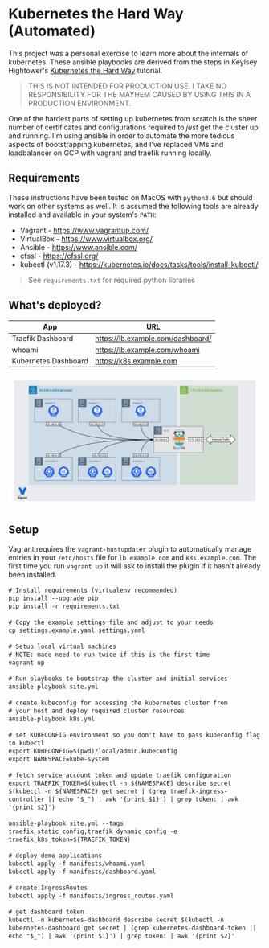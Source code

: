 Kubernetes the Hard Way (Automated)
===

This project was a personal exercise to learn more about the internals of kubernetes. These ansible playbooks are derived from the steps in Keylsey Hightower's [Kubernetes the Hard Way](https://github.com/kelseyhightower/kubernetes-the-hard-way) tutorial.

> THIS IS NOT INTENDED FOR PRODUCTION USE. I TAKE NO RESPONSIBILITY FOR THE MAYHEM CAUSED BY USING THIS IN A PRODUCTION ENVIRONMENT.

One of the hardest parts of setting up kubernetes from scratch is the sheer number of certificates and configurations required to _just_ get the cluster up and running. I'm using ansible in order to automate the more tedious aspects of bootstrapping kubernetes, and I've replaced VMs and loadbalancer on GCP with vagrant and traefik running locally.

Requirements
---

These instructions have been tested on MacOS with `python3.6` but should work on other systems as well. It is assumed the following tools are already installed and available in your system's `PATH`:

* Vagrant - https://www.vagrantup.com/
* VirtualBox - https://www.virtualbox.org/
* Ansible - https://www.ansible.com/
* cfssl - https://cfssl.org/
* kubectl (v1.17.3) - https://kubernetes.io/docs/tasks/tools/install-kubectl/

> See `requirements.txt` for required python libraries

What's deployed?
---

|App|URL|
|---|---|
|Traefik Dashboard|https://lb.example.com/dashboard/|
|whoami|https://lb.example.com/whoami|
|Kubernetes Dashboard|https://k8s.example.com|

![Cluster Diagram](img/diagram.png)

Setup
---

Vagrant requires the `vagrant-hostupdater` plugin to automatically manage entries in your `/etc/hosts` file for `lb.example.com` and `k8s.example.com`. The first time you run `vagrant up` it will ask to install the plugin if it hasn't already been installed.

```shell
# Install requirements (virtualenv recommended)
pip install --upgrade pip
pip install -r requirements.txt

# Copy the example settings file and adjust to your needs
cp settings.example.yaml settings.yaml

# Setup local virtual machines
# NOTE: made need to run twice if this is the first time
vagrant up

# Run playbooks to bootstrap the cluster and initial services
ansible-playbook site.yml

# create kubeconfig for accessing the kubernetes cluster from
# your host and deploy required cluster resources
ansible-playbook k8s.yml

# set KUBECONFIG environment so you don't have to pass kubeconfig flag to kubectl
export KUBECONFIG=$(pwd)/local/admin.kubeconfig
export NAMESPACE=kube-system

# fetch service account token and update traefik configuration
export TRAEFIK_TOKEN=$(kubectl -n ${NAMESPACE} describe secret $(kubectl -n ${NAMESPACE} get secret | (grep traefik-ingress-controller || echo "$_") | awk '{print $1}') | grep token: | awk '{print $2}')

ansible-playbook site.yml --tags traefik_static_config,traefik_dynamic_config -e traefik_k8s_token=${TRAEFIK_TOKEN}

# deploy demo applications
kubectl apply -f manifests/whoami.yaml
kubectl apply -f manifests/dashboard.yaml

# create IngressRoutes
kubectl apply -f manifests/ingress_routes.yaml

# get dashboard token
kubectl -n kubernetes-dashboard describe secret $(kubectl -n kubernetes-dashboard get secret | (grep kubernetes-dashboard-token || echo "$_") | awk '{print $1}') | grep token: | awk '{print $2}'
```
